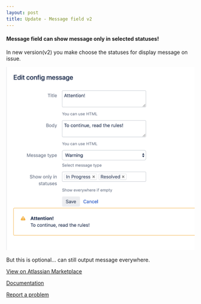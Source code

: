 ```yaml
---
layout: post
title: Update - Message field v2
---
```

#### Message field can show message only in selected statuses! ####

In new version(v2) you make choose the statuses for display message on issue. 

![Message statuses in config](/images/message-field/message-field-config.png)

But this is optional... can still output message everywhere.

[View on Atlassian Marketplace](https://marketplace.atlassian.com/apps/1219615/message-field?hosting=server&tab=overview)

[Documentation](https://bitbucket.org/jibrok/message-field/wiki/Show%20only%20in%20statuses)

[Report a problem](https://bitbucket.org/jibrok/message-field/issues?status=new&status=open)


